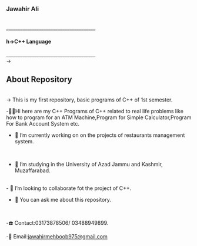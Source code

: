 <h3>Jawahir Ali</h3><br>  ______________________________________
    <h4>h->C++ Language</h4>  ______________________________________
<br>
-> <h2>About Repository</h2>
<br>
-> This is my first repository, basic programs of C++ of 1st semester.
<br>

-👋🏻Hi here are my C++ Programs of C++ related to real life problems like how to program for an ATM Machine,Program for Simple Calculator,Program For Bank Account System etc.
<br>

- 🔭 I’m currently working on on the projects of restaurants management system.
<br>

- 🌱 I’m studying in the University of Azad Jammu and Kashmir, Muzaffarabad.
<br>
- 👯 I’m looking to collaborate fot the project of C++.
<br>

- 💬 You can ask me about this repository.
<br>

-☎️ Contact:03173878506/ 03488949899.
<br>

-📨 Email:jawahirmehboob975@gmail.com

